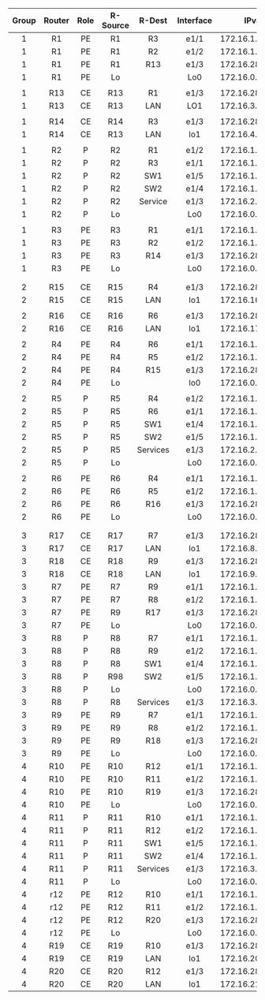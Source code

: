 |Group  |Router  |Role  |R-Source  |R-Dest    |Interface  |IPv4           |IPv6                  |
|:-----:|:------:|:----:|:--------:|:--------:|:---------:|---------------|----------------------|
|1    |R1    |PE  |R1      |R3      |e1/1     |172.16.1.9/30  |2406:6400:1:2::/127   |
|1    |R1    |PE  |R1      |R2      |e1/2     |172.16.1.1/30  |2406:6400:1::/127     |
|1    |R1    |PE  |R1      |R13     |e1/3     |172.16.28.1/30 |2406:6400:100::/127   |
|1    |R1    |PE  |Lo      |        |Lo0      |172.16.0.1/32  |2406:6400::1/128      |
||
|1    |R13   |CE  |R13     |R1      |e1/3     |172.16.28.2/30 |2406:6400:100::1/127  |
|1    |R13   |CE  |R13     |LAN     |LO1      |172.16.3.1/24  |2406:6400:0101::1/48  |
||
|1    |R14   |CE  |R14     |R3      |e1/3     |172.16.28.18/30|2406:6400:100:4::1/127|
|1    |R14   |CE  |R13     |LAN     |lo1      |172.16.4.1/24  |2406:6400:0102::1/48  |
||
|1    |R2    |P   |R2      |R1      |e1/2     |172.16.1.2/30  |2406:6400:1::1/127    |
|1    |R2    |P   |R2      |R3      |e1/1     |172.16.1.5/30  |2406:6400:1:1::/127   |
|1    |R2    |P   |R2      |SW1     |e1/5     |172.16.1.49/29 |2406:6400:1:10::1/64  |
|1    |R2    |P   |R2      |SW2     |e1/4     |172.16.1.57/29 |2406:6400:1:11::1/64  |
|1    |R2    |P   |R2      |Service |e1/3     |172.16.2.0/26  |2406:6400:2::/48      |
|1    |R2    |P   |Lo      |        |Lo0      |172.16.0.2/32  |2406:6400::2/128      |
||
|1    |R3    |PE  |R3      |R1      |e1/1     |172.16.1.10/30 |2406:6400:1:2::1/127  |
|1    |R3    |PE  |R3      |R2      |e1/2     |172.16.1.6/30  |2406:6400:1:1::1/127  |
|1    |R3    |PE  |R3      |R14     |e1/3     |172.16.28.17/30|2406:6400:100:4::/127 |
|1    |R3    |PE  |Lo      |        |Lo0      |172.16.0.3/32  |2406:6400::3/128      |
||
||
|2    |R15   |CE  |R15     |R4      |e1/3     |172.16.28.6/30 |2406:6400:100:1::1/127|
|2    |R15   |CE  |R15     |LAN     |lo1      |172.16.16.1/24 |2406:6400:8100::1/48  |
||
|2    |R16   |CE  |R16     |R6      |e1/3     |172.16.28.22/30|2406:6400:100:5::1/127|
|2    |R16   |CE  |R16     |LAN     |lo1      |172.16.17.1/24 |2406:6400:8101::1/48  |
||
|2    |R4    |PE  |R4      |R6      |e1/1     |172.16.1.21/30 |2406:6400:1:5::/127   |
|2    |R4    |PE  |R4      |R5      |e1/2     |172.16.1.13/30 |2406:6400:1:3::/127   |
|2    |R4    |PE  |R4      |R15     |e1/3     |172.16.28.5/30 |2406:6400:100:1::/127 |
|2    |R4    |PE  |Lo      |        |lo0      |172.16.0.4/32  |2406:6400::4/128      |
||
|2    |R5    |P   |R5      |R4      |e1/2     |172.16.1.14/30 |2406:6400:1:3::1/127  |
|2    |R5    |P   |R5      |R6      |e1/1     |172.16.1.17/30 |2406:6400:1:4::/127   |
|2    |R5    |P   |R5      |SW1     |e1/4     |172.16.1.50/29 |2406:6400:1:10::2/64  |
|2    |R5    |P   |R5      |SW2     |e1/5     |172.16.1.58/29 |2406:6400:1:11::2/64  |
|2    |R5    |P   |R5      |Services|e1/3     |172.16.2.128/26|2406:6400:3::/48      |
|2    |R5    |P   |Lo      |        |Lo0      |172.16.0.5/32  |2406:6400::5/128      |
||
|2    |R6    |PE  |R6      |R4      |e1/1     |172.16.1.22/30 |2406:6400:1:5::1/127  |
|2    |R6    |PE  |R6      |R5      |e1/2     |172.16.1.18/30 |2406:6400:1:4::1/127  |
|2    |R6    |PE  |R6      |R16     |e1/3     |172.16.28.21/30|2406:6400:100:5::/127 |
|2    |R6    |PE  |Lo      |        |Lo0      |172.16.0.6/32  |2406:6400::6/128      |
||
||
|3    |R17   |CE  |R17     |R7      |e1/3     |172.16.28.10/30|2406:6400:100:2::1/127|
|3    |R17   |CE  |R17     |LAN     |lo1      |172.16.8.1/24  |2406:6400:0300::1/48  |
|3    |R18   |CE  |R18     |R9      |e1/3     |172.16.28.26/30|2406:6400:100:6::1/127|
|3    |R18   |CE  |R18     |LAN     |lo1      |172.16.9.1/24  |2406:6400:0301::1/48  |
|3    |R7    |PE  |R7      |R9      |e1/1     |172.16.1.33/30 |2406:6400:1:8::/127   |
|3    |R7    |PE  |R7      |R8      |e1/2     |172.16.1.25/30 |2406:6400:1:6::/127   |
|3    |R7    |PE  |R9      |R17     |e1/3     |172.16.28.9/30 |2406:6400:100:2::/127 |
|3    |R7    |PE  |Lo      |        |Lo0      |172.16.0.7/32  |2406:6400::7/128      |
|3    |R8    |P   |R8      |R7      |e1/1     |172.16.1.26/30 |2406:6400:1:6::1/127  |
|3    |R8    |P   |R8      |R9      |e1/2     |172.16.1.29/30 |2406:6400:1:7::/127   |
|3    |R8    |P   |R8      |SW1     |e1/4     |172.16.1.51/29 |2406:6400:1:10::3/64  |
|3    |R8    |P   |R98     |SW2     |e1/5     |172.16.1.59/29 |2406:6400:3::3/48     |
|3    |R8    |P   |Lo      |        |Lo0      |172.16.0.8/32  |2406:6400::8/128      |
|3    |R8    |P   |R8      |Services|e1/3     |172.16.3.0/26  |2406:6400:4::/48      |
|3    |R9    |PE  |R9      |R7      |e1/1     |172.16.1.34/30 |2406:6400:1:8::1/127  |
|3    |R9    |PE  |R9      |R8      |e1/2     |172.16.1.30/30 |2406:6400:1:7::1/127  |
|3    |R9    |PE  |R9      |R18     |e1/3     |172.16.28.25/30|2406:6400:100:6::/127 |
|3    |R9    |PE  |Lo      |        |Lo0      |172.16.0.9/32  |2406:6400::9/128      |
|4    |R10   |PE  |R10     |R12     |e1/1     |172.16.1.45/30 |2406:6400:1:b::/127   |
|4    |R10   |PE  |R10     |R11     |e1/2     |172.16.1.37/30 |2406:6400:1:9::/127   |
|4    |R10   |PE  |R10     |R19     |e1/3     |172.16.28.13/30|2406:6400:100:3::/127 |
|4    |R10   |PE  |Lo      |        |Lo0      |172.16.0.10/32 |2406:6400::10/128     |
|4    |R11   |P   |R11     |R10     |e1/1     |172.16.1.38/30 |2406:6400:1:9::1/127  |
|4    |R11   |P   |R11     |R12     |e1/2     |172.16.1.41/30 |2406:6400:1:a::/127   |
|4    |R11   |P   |R11     |SW1     |e1/5     |172.16.1.52/29 |2406:6400:1:10::4/64  |
|4    |R11   |P   |R11     |SW2     |e1/4     |172.16.1.60/29 |2406:6400:1:11::4/64  |
|4    |R11   |P   |R11     |Services|e1/3     |172.16.3.128/26|2406:6400:5::/48      |
|4    |R11   |P   |Lo      |        |Lo0      |172.16.0.11/32 |2406:6400::11/128     |
|4    |r12   |PE  |R12     |R10     |e1/1     |172.16.1.46/30 |2406:6400:1:b::1/127  |
|4    |r12   |PE  |R12     |R11     |e1/2     |172.16.1.42/30 |2406:6400:1:a::1/127  |
|4    |r12   |PE  |R12     |R20     |e1/3     |172.16.28.29/30|2406:6400:100:7::/127 |
|4    |r12   |PE  |Lo      |        |Lo0      |172.16.0.12/32 |2406:6400::12/128     |
|4    |R19   |CE  |R19     |R10     |e1/3     |172.16.28.14/30|2406:6400:100:3::1/127|
|4    |R19   |CE  |R19     |LAN     |lo1      |172.16.20.1/24 |2406:6400:8300::1/48  |
|4    |R20   |CE  |R20     |R12     |e1/3     |172.16.28.30/30|2406:6400:100:7::1/127|
|4    |R20   |CE  |R20     |LAN     |lo1      |172.16.21.1/24 |2406:6400:8301::1/48  |

